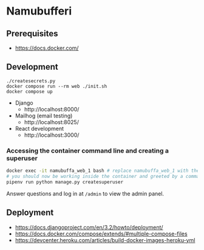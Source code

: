# Namubufferi

## Prerequisites

- https://docs.docker.com/

## Development

    ./createsecrets.py
    docker compose run --rm web ./init.sh
    docker compose up

- Django
  - http://localhost:8000/
- Mailhog (email testing)
  - http://localhost:8025/
- React development
  - http://localhost:3000/

### Accessing the container command line and creating a superuser
```bash
docker exec -it namubuffa_web_1 bash # replace namubuffa_web_1 with the actual name of the container
# you should now be working inside the container and greeted by a command line ending in `#` character
pipenv run python manage.py createsuperuser
```
Answer questions and log in at `/admin` to view the admin panel.

## Deployment

- https://docs.djangoproject.com/en/3.2/howto/deployment/
- https://docs.docker.com/compose/extends/#multiple-compose-files
- https://devcenter.heroku.com/articles/build-docker-images-heroku-yml
